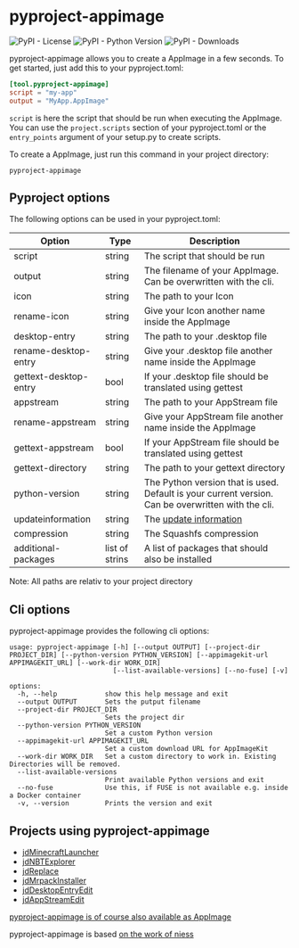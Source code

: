 # pyproject-appimage

![PyPI - License](https://img.shields.io/pypi/l/pyproject-appimage)
![PyPI - Python Version](https://img.shields.io/pypi/pyversions/pyproject-appimage)
![PyPI - Downloads](https://img.shields.io/pypi/dm/pyproject-appimage)

pyproject-appimage allows you to create a AppImage in a few seconds. To get started, just add this to your pyproject.toml:

```toml
[tool.pyproject-appimage]
script = "my-app"
output = "MyApp.AppImage"
```
`script` is here the script that should be run when executing the AppImage. You can use the `project.scripts` section of your pyproject.toml or the `entry_points` argument of your setup.py to create scripts.

To create a AppImage, just run this command in your project directory:
```
pyproject-appimage
```

## Pyproject options
The following options can be used in your pyproject.toml:

| Option | Type |Description |
| ------ | ------ | ------ |
| script | string | The script that should be run |
| output | string | The filename of your AppImage. Can be overwritten with the cli. |
| icon   | string | The path to your Icon |
| rename-icon | string | Give your Icon another name inside the AppImage |
| desktop-entry | string | The path to your .desktop file |
| rename-desktop-entry | string | Give your .desktop file another name inside the AppImage |
| gettext-desktop-entry | bool | If your .desktop file should be translated using gettest |
| appstream | string | The path to your AppStream file |
| rename-appstream | string | Give your AppStream file another name inside the AppImage |
| gettext-appstream | bool | If your AppStream file should be translated using gettest |
| gettext-directory | string | The path to your gettext directory |
| python-version | string | The Python version that is used. Default is your current version. Can be overwritten with the cli. |
| updateinformation | string | The [update information](https://github.com/AppImage/AppImageSpec/blob/master/draft.md#update-information)
| compression | string | The Squashfs compression
| additional-packages | list of strins | A list of packages that should also be installed

Note: All paths are relativ to your project directory

## Cli options
pyproject-appimage provides the following cli options:
```
usage: pyproject-appimage [-h] [--output OUTPUT] [--project-dir PROJECT_DIR] [--python-version PYTHON_VERSION] [--appimagekit-url APPIMAGEKIT_URL] [--work-dir WORK_DIR]
                          [--list-available-versions] [--no-fuse] [-v]

options:
  -h, --help            show this help message and exit
  --output OUTPUT       Sets the putput filename
  --project-dir PROJECT_DIR
                        Sets the project dir
  --python-version PYTHON_VERSION
                        Set a custom Python version
  --appimagekit-url APPIMAGEKIT_URL
                        Set a custom download URL for AppImageKit
  --work-dir WORK_DIR   Set a custom directory to work in. Existing Directories will be removed.
  --list-available-versions
                        Print available Python versions and exit
  --no-fuse             Use this, if FUSE is not available e.g. inside a Docker container
  -v, --version         Prints the version and exit
```

## Projects using pyproject-appimage
* [jdMinecraftLauncher](https://codeberg.org/JakobDev/jdMinecraftLauncher)
* [jdNBTExplorer](https://codeberg.org/JakobDev/jdNBTExplorer)
* [jdReplace](https://codeberg.org/JakobDev/jdReplace)
* [jdMrpackInstaller](https://codeberg.org/JakobDev/jdMrpackInstaller)
* [jdDesktopEntryEdit](https://codeberg.org/JakobDev/jdDesktopEntryEdit)
* [jdAppStreamEdit](https://codeberg.org/JakobDev/jdAppStreamEdit)

[pyproject-appimage is of course also available as AppImage](https://codeberg.org/JakobDev/pyproject-appimage/releases/latest)

pyproject-appimage is based [on the work of niess](https://github.com/niess/python-appimage)
